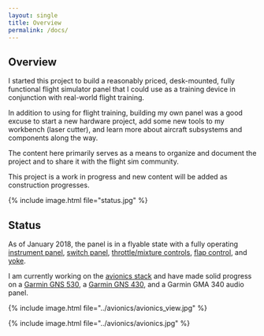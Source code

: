 ```yaml
---
layout: single
title: Overview
permalink: /docs/
---
```

## Overview

I started this project to build a reasonably priced, desk-mounted, fully functional flight simulator panel that I could use as a training device in conjunction with real-world flight training.

In addition to using for flight training, building my own panel was a good excuse to start a new hardware project, add some new tools to my workbench (laser cutter), and learn more about aircraft subsystems and components along the way.

The content here primarily serves as a means to organize and document the project and to share it with the flight sim community.

This project is a work in progress and new content will be added as construction progresses.

{% include image.html file="status.jpg" %}

## Status

As of January 2018, the panel is in a flyable state with a fully operating [instrument panel](/docs/instrument-panel/), [switch panel](/docs/switch-panel/), [throttle/mixture controls](/docs/throttle-mixture-panel/), [flap control](/docs/flap-control-panel/), and [yoke](/docs/yoke-mount/).

I am currently working on the [avionics stack](/docs/avionics/) and have made solid progress on a [Garmin GNS 530](/docs/avionics/garmin-gns-530/), a [Garmin GNS 430](/docs/avionics/garmin-gns-430), and a Garmin GMA 340 audio panel.

{% include image.html file="../avionics/avionics_view.jpg" %}

{% include image.html file="../avionics/avionics.jpg" %}
